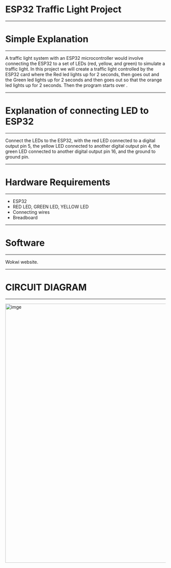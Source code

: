 # ESP32 Traffic Light Project

********
# Simple Explanation

*******
A traffic light system with an ESP32 microcontroller would involve connecting the ESP32 to a set of LEDs (red, yellow, and green) to simulate a traffic light. 
In this project we will create a traffic light controlled by the ESP32 card where the Red led lights up for 2 seconds, then goes out and the Green led lights up for 2 seconds and then goes out so that the orange led lights up for 2 seconds. Then the program starts over .

********
# Explanation of connecting LED to ESP32

**********

Connect the LEDs to the ESP32, with the red LED connected to a digital output pin 5, the yellow LED connected to another digital output pin 4, the green LED connected to another digital output pin 16, and the ground to ground pin.

******* 
# Hardware Requirements

******
- ESP32
- RED LED, GREEN LED, YELLOW LED
- Connecting wires
- Breadboard

********
# Software

********
Wokwi website.

**********

# CIRCUIT DIAGRAM

**********

<img width="811" alt="imge" src="https://github.com/user-attachments/assets/b5a240d9-8114-4c2b-a1f9-f272ed610fc4">

